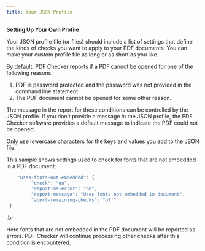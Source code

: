```yaml
---
title: Your JSON Profile
---
```


**Setting Up Your Own Profile**

Your JSON profile file (or files) should include a list of settings that define the kinds of checks you want to apply to your PDF documents. You can make your custom profile file as long or as short as you like.

By default, PDF Checker reports if a PDF cannot be opened for one of the following reasons:

1. PDF is password protected and the password was not provided in the command line statement
2. The PDF document cannot be opened for some other reason.

The message in the report for these conditions can be controlled by the JSON profile. If you don’t provide a message in the JSON profile, the PDF Checker software provides a default message to indicate the PDF could not be opened.

Only use lowercase characters for the keys and values you add to the JSON file.

This sample shows settings used to check for fonts that are not embedded in a PDF document:

```js
    "uses-fonts-not-embedded": {
         "check": "on",
         "report-as-error": "on",
         "report-message": "Uses fonts not embedded in document",
         "abort-remaining-checks": "off"
 }
```

:br

Here fonts that are not embedded in the PDF document will be reported as errors. PDF Checker will continue processing other checks after this condition is encountered.
